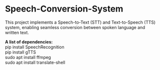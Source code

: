 # Speech-Conversion-System
This project implements a Speech-to-Text (STT) and Text-to-Speech (TTS) system, enabling seamless conversion between spoken language and written text.

**A list of dependencies:** <br>
pip install SpeechRecognition<br>
pip install gTTS<br>
sudo apt install ffmpeg<br>
sudo apt install translate-shell<br>

